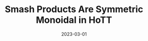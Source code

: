 ---
title: "Smash Products Are Symmetric Monoidal in HoTT"
arxiv: true
collection: publications
permalink: /publication/smash
excerpt:
date: 2023-03-01
venue: 'Preprint, 2024'
paperurl: 'http://aljungstrom.github.io/files/smash.pdf'
citation: 'Axel Ljungström'
---